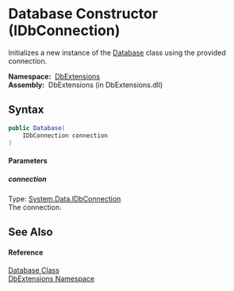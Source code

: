 Database Constructor (IDbConnection)
====================================
  Initializes a new instance of the [Database][1] class using the provided connection.

  **Namespace:**  [DbExtensions][2]  
  **Assembly:**  DbExtensions (in DbExtensions.dll)

Syntax
------

```csharp
public Database(
	IDbConnection connection
)
```

#### Parameters

##### *connection*
Type: [System.Data.IDbConnection][3]  
The connection.


See Also
--------

#### Reference
[Database Class][1]  
[DbExtensions Namespace][2]  

[1]: README.md
[2]: ../README.md
[3]: http://msdn.microsoft.com/en-us/library/bs16hf60